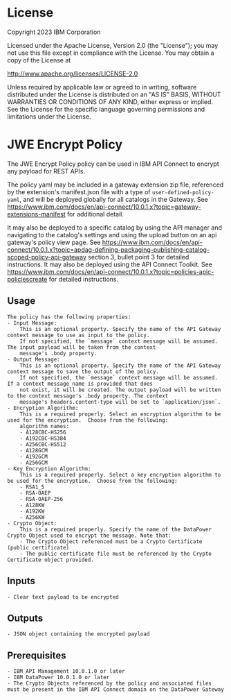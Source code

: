 # License

Copyright 2023 IBM Corporation

Licensed under the Apache License, Version 2.0 (the "License");
you may not use this file except in compliance with the License.
You may obtain a copy of the License at

http://www.apache.org/licenses/LICENSE-2.0

Unless required by applicable law or agreed to in writing, software
distributed under the License is distributed on an "AS IS" BASIS,
WITHOUT WARRANTIES OR CONDITIONS OF ANY KIND, either express or implied.
See the License for the specific language governing permissions and
limitations under the License.

# JWE Encrypt Policy
            
The JWE Encrypt Policy policy can be used in IBM API Connect to encrypt
any payload for REST APIs.

The policy yaml may be included in a gateway extension zip file, referenced by the extension's
manifest.json file with a type of `user-defined-policy-yaml`, and will be deployed globally for
all catalogs in the Gateway. See https://www.ibm.com/docs/en/api-connect/10.0.1.x?topic=gateway-extensions-manifest
for additional detail.

It may also be deployed to a specific catalog by using the API manager and navigating to the catalog's
settings and using the upload button on an api gateway's policy view page. See https://www.ibm.com/docs/en/api-connect/10.0.1.x?topic=apdag-defining-packaging-publishing-catalog-scoped-policy-api-gateway
section 3, bullet point 3 for detailed instructions. It may also be deployed using the API Connect Toolkit. See
https://www.ibm.com/docs/en/api-connect/10.0.1.x?topic=policies-apic-policiescreate for detailed instructions.


## Usage

    The policy has the following properties:
    - Input Message:
        This is an optional property. Specify the name of the API Gateway context message to use as input to the policy.
        If not specified, the `message` context message will be assumed. The input payload will be taken from the context
        message's .body property.
    - Output Message:
        This is an optional property. Specify the name of the API Gateway context message to save the output of the policy.
        If not specified, the `message` context message will be assumed. If a context message name is provided that does
        not exist, it will be created. The output payload will be written to the context message's .body property. The context
        message's headers.content-type will be set to `application/json`.
    - Encryption Algorithm:
        This is a required properly. Select an encryption algorithm to be used for the encryption.  Choose from the following:
        algorithm names:
        - A128CBC-HS256
        - A192CBC-HS384
        - A256CBC-HS512
        - A128GCM
        - A192GCM
        - A256GCM
    - Key Encryption Algorithm:
        This is a required properly. Select a key encryption algorithm to be used for the encryption.  Choose from the following:
        - RSA1_5
        - RSA-OAEP
        - RSA-OAEP-256
        - A128KW
        - A192KW
        - A256KW
    - Crypto Object:
        This is a required properly. Specify the name of the DataPower Crypto Object used to encrypt the message. Note that:
        - The Crypto Object referenced must be a Crypto Certificate (public certificate)
        - The public certificate file must be referenced by the Crypto Certificate object provided.

## Inputs

    - Clear text payload to be encrypted

## Outputs

    - JSON object containing the encrypted payload

## Prerequisites

    - IBM API Management 10.0.1.0 or later
    - IBM DataPower 10.0.1.0 or later
    - The Crypto Objects referenced by the policy and associated files must be present in the IBM API Connect domain on the DataPower Gateway
